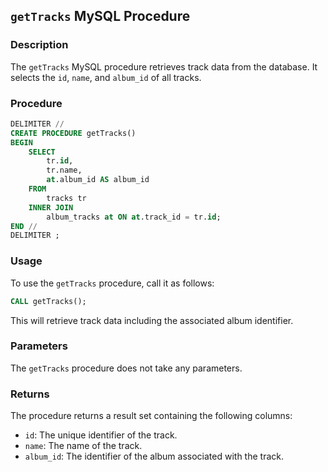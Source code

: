 ## `getTracks` MySQL Procedure

### Description

The `getTracks` MySQL procedure retrieves track data from the database. It selects the `id`, `name`, and `album_id` of all tracks.

### Procedure
```sql
DELIMITER //
CREATE PROCEDURE getTracks()
BEGIN
    SELECT
        tr.id,
        tr.name,
        at.album_id AS album_id
    FROM
        tracks tr
    INNER JOIN
        album_tracks at ON at.track_id = tr.id;
END //
DELIMITER ;
```
### Usage

To use the `getTracks` procedure, call it as follows:
```sql
CALL getTracks();
```
This will retrieve track data including the associated album identifier.

### Parameters

The `getTracks` procedure does not take any parameters.

### Returns

The procedure returns a result set containing the following columns:

- `id`: The unique identifier of the track.
- `name`: The name of the track.
- `album_id`: The identifier of the album associated with the track.

